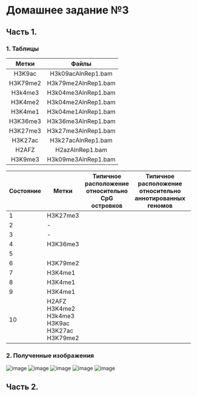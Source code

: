# Домашнее задание №3
## Часть 1.
### 1. Таблицы
|Метки   |Файлы              |
|:------:|:-----------------:|
|H3K9ac  |H3k09acAlnRep1.bam |
|H3K79me2 |H3k79me2AlnRep1.bam|
|H3k4me3 |H3k04me3AlnRep1.bam|
|H3K4me2 |H3k04me2AlnRep1.bam|
|H3K4me1 |H3k04me1AlnRep1.bam|
|H3K36me3|H3k36me3AlnRep1.bam|
|H3K27me3|H3k27me3AlnRep1.bam|
|H3K27ac |H3k27acAlnRep1.bam |
|H2AFZ   |H2azAlnRep1.bam    |
|H3K9me3 |H3k09me3AlnRep1.bam|

|Состояние|Метки|Типичное расположение относительно CpG островков|Типичное расположение относительно аннотированных геномов|Типичное расположение относительно LAD'ов|Изображение|
|--|--|--|--|--|--|
|1|H3K27me3|||Не связано|![image](https://user-images.githubusercontent.com/55440084/160194977-e12eb0a5-6619-4eb8-bbac-83c48dc1fc8f.png)|
|2|-|||Не связано|![image](https://user-images.githubusercontent.com/55440084/160196273-3ecb4401-18d9-4316-b186-171bfad1d692.png)|
|3|-|||Не связано|![image](https://user-images.githubusercontent.com/55440084/160196280-6129346d-86b0-4ccb-a32a-9baa24710e7d.png)|
|4|H3K36me3||||![image](https://user-images.githubusercontent.com/55440084/160194789-46c66cb9-9652-450e-8067-97da07723bbb.png)|
|5|||||![image](https://user-images.githubusercontent.com/55440084/160196105-18b9d645-1663-4236-ade1-a557d5d43b07.png)|
|6|H3K79me2||||![image](https://user-images.githubusercontent.com/55440084/160195305-d0e91e36-a96b-4d1f-82c5-5d277be743fe.png)|
|7|H3K4me1|||| |
|8|H3K4me1||||![image](https://user-images.githubusercontent.com/55440084/160194513-ab801ef8-f7eb-48a6-9adb-3a49207abbe2.png)|
|9|H3K4me1||||![image](https://user-images.githubusercontent.com/55440084/160194506-a9fe55ae-b8db-4e71-85a8-23cc164015f3.png)|
|10|H2AFZ H3K4me2 H3k4me3 H3K9ac H3K27ac H3K79me2||||![image](https://user-images.githubusercontent.com/55440084/160192463-bf14885e-10c9-41e5-97f4-0991d0b270e4.png)|

### 2. Полученные изображения
![image](https://user-images.githubusercontent.com/55440084/159134613-d67cd118-20f7-4757-8408-fdaf9b04e1c1.png)
![image](https://user-images.githubusercontent.com/55440084/159134632-e4806878-c1e0-4333-b76a-e0ba3178f6ad.png)
![image](https://user-images.githubusercontent.com/55440084/159134634-1e96dfbe-9b1a-4969-baac-b0c5da9390da.png)
![image](https://user-images.githubusercontent.com/55440084/159134617-510223c2-cd64-4e82-a587-022d1fec43c2.png)
![image](https://user-images.githubusercontent.com/55440084/159134624-47a24c67-be57-4c02-baf7-8ec789663092.png)

## Часть 2.
